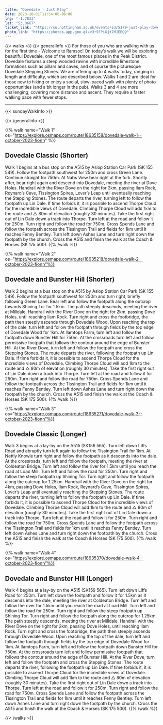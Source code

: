 ```yaml
---
title: "Dovedale - Just Play"
date: 2023-10-01T11:54:00-06:00
lng: "-1.7833"
lat: "53.0667"
ticket_link: "https://su.nottingham.ac.uk/events/id/5179-just-play-dovedale-walk"
photo_link: "https://photos.app.goo.gl/v3r5FPiGjt7MJEEQ9"
---
```



{{< walks >}}
{{< generalInfo >}}
For those of you who are walking with us for the first time - Welcome to Ramsoc! On today’s
walk we will be exploring beautiful Dovedale, one of the most famous places in the Peak
District. Dovedale features a steep wooded ravine with incredible limestone formations such
as pillars and caves, and of course the picturesque Dovedale Stepping Stones.
We are offering up to 4 walks today, ranging in length and difficulty, which are described below.
Walks 1 and 2 are ideal for those new to hiking or enjoy a social, slow-paced walk with plenty of photo
opportunities (and a bit longer in the pub).
Walks 3 and 4 are more challenging, covering more distance and ascent. They require a faster walking pace
with fewer stops.
<hr>
{{< sundayWalkInfo >}}

{{< /generalInfo >}}

{{% walk name="Walk 1" os="https://explore.osmaps.com/route/18635158/dovedale-walk-1--october-2023-fionn" %}}
## Dovedale Classic (Shorter)

Walk 1 begins at a bus stop on the A515 by Aslop Station Car Park
(SK 155 549). Follow the footpath southwest for 250m and cross
Green Lane. Continue straight for 750m. At Nabs View bear right at
the fork. Shortly after, bear right again and descend into Dovedale,
meeting the river at Dove Holes. Handrail with the River Dove on
the right for 3km, passing Ilam Rock, Reynard’s Cave, Tissington
Spires, Lover’s Leap until eventually reaching the Stepping Stones.
The route departs the river, turning left to follow the footpath up
Lin Dale. If time forbids it, it is possible to ascend Thorpe Cloud for
the incredible views of Dovedale. Climbing Thorpe Cloud will add
1km to the route and △ 80m of elevation (roughly 30 minutes).
Take the first right out of Lin Dale down a track into Thorpe. Turn
left at the road and follow it for 250m. Turn right and follow the
road for 750m. Cross Spends Lane and follow the footpath across
the Tissington Trail and fields for 1km until it reaches Fenny
Bentley. Turn left down Ashes Lane and turn right down the
footpath by the church. Cross the A515 and finish the walk at the
Coach & Horses (SK 175 500).
{{% /walk %}}

{{% walk name="Walk 2" os="https://explore.osmaps.com/route/18635218/dovedale-walk-2--october-2023-fionn"%}}
## Dovedale and Bunster Hill (Shorter)

Walk 2 begins at a bus stop on the A515 by Aslop Station Car Park
(SK 155 549). Follow the footpath southwest for 250m and turn
right, briefly following Green Lane. Bear left and follow the footpath
along the outcrop towards Shining Tor for 1.5km. The path steeply
descends, meeting the river at Milldale. Handrail with the River
Dove on the right for 2km, passing Dove Holes, until reaching Ilam
Rock. Turn right and cross the footbridge, the path then steeply
ascends through Dovedale Wood. Upon reaching the top of the
dale, turn left and follow the footpath through fields by the top edge
of Dovedale Wood for 1km. At Ilamtops Farm, turn left and follow
the footpath down Bunster Hill for 750m. At the crossroads turn
left and follow permissive footpath that follows the contour around
the edge of Bunster Hill. At the River Dove, turn left and follow the
footpath and cross the Stepping Stones. The route departs the river,
following the footpath up Lin Dale. If time forbids it, it is possible to
ascend Thorpe Cloud for the incredible views of Dovedale.
Climbing Thorpe Cloud will add 1km to the route and △ 80m of
elevation (roughly 30 minutes). Take the first right out of Lin Dale
down a track into Thorpe. Turn left at the road and follow it for
250m. Turn right and follow the road for 750m. Cross Spends Lane
and follow the footpath across the Tissington Trail and fields for
1km until it reaches Fenny Bentley. Turn left down Ashes Lane and
turn right down the footpath by the church. Cross the A515 and
finish the walk at the Coach & Horses (SK 175 500).
{{% /walk %}}

{{% walk name="Walk 3" os="https://explore.osmaps.com/route/18635271/dovedale-walk-3--october-2023-fionn"%}}
## Dovedale Classic (Longer)

Walk 3 begins at a lay-by on the A515 (SK159 565). Turn left down
Liffs Road and abruptly turn left again to follow the Tissington Trail
for 1km. At Nettly Knowle turn right and follow the footpath as it
descends into the dale. At the crossroads, turn left and follow the
footpath, meeting the river at Coldeaton Bridge. Turn left and
follow the river for 1.5km until you reach the road at Load Mill.
Turn left and follow the road for 250m. Turn right and follow the
steep footpath up Shining Tor. Turn right and follow the footpath
along the outcrop for 1.25km. Handrail with the River Dove on the
right for 4km, passing Dove Holes, Ilam Rock, Reynard’s Cave,
Tissington Spires, Lover’s Leap until eventually reaching the Stepping
Stones. The route departs the river, turning left to follow the
footpath up Lin Dale. If time forbids it, it is possible to ascend
Thorpe Cloud for the incredible views of Dovedale. Climbing
Thorpe Cloud will add 1km to the route and △ 80m of elevation
(roughly 30 minutes). Take the first right out of Lin Dale down a
track into Thorpe. Turn left at the road and follow it for 250m.
Turn right and follow the road for 750m. Cross Spends Lane and
follow the footpath across the Tissington Trail and fields for 1km
until it reaches Fenny Bentley. Turn left down Ashes Lane and turn
right down the footpath by the church. Cross the A515 and finish
the walk at the Coach & Horses (SK 175 500).
{{% /walk %}}

{{% walk name="Walk 4" os="https://explore.osmaps.com/route/18635370/dovedale-walk-4--october-2023-fionn"%}}
## Dovedale and Bunster Hill (Longer)

Walk 4 begins at a lay-by on the A515 (SK159 565). Turn left down
Liffs Road for 250m. Turn left down the footpath and follow it for
1.5km as it descends into the dale, meeting the river at Coldeaton
Bridge. Turn left and follow the river for 1.5km until you reach the
road at Load Mill. Turn left and follow the road for 250m. Turn
right and follow the steep footpath up Shining Tor. Turn right and
follow the footpath along the outcrop for 1.25km. The path steeply
descends, meeting the river at Milldale. Handrail with the River
Dove on the right for 2km, passing Dove Holes, until reaching Ilam
Rock. Turn right and cross the footbridge, the path then steeply
ascends through Dovedale Wood. Upon reaching the top of the
dale, turn left and follow the footpath through fields by the top edge
of Dovedale Wood for 1km. At Ilamtops Farm, turn left and follow
the footpath down Bunster Hill for 750m. At the crossroads turn
left and follow permissive footpath that follows the contour around
the edge of Bunster Hill. At the River Dove, turn left and follow the
footpath and cross the Stepping Stones. The route departs the river,
following the footpath up Lin Dale. If time forbids it, it is possible to
ascend Thorpe Cloud for the incredible views of Dovedale.
Climbing Thorpe Cloud will add 1km to the route and △ 80m of
elevation (roughly 30 minutes). Take the first right out of Lin Dale
down a track into Thorpe. Turn left at the road and follow it for
250m. Turn right and follow the road for 750m. Cross Spends Lane
and follow the footpath across the Tissington Trail and fields for
1km until it reaches Fenny Bentley. Turn left down Ashes Lane and
turn right down the footpath by the church. Cross the A515 and
finish the walk at the Coach & Horses (SK 175 500).
{{% /walk %}}

{{< /walks >}}